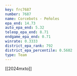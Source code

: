 ```yaml
---
key: frc7687
number: 7687
name: Corcebots - Peñoles
epa_end: 14.73
auto_epa_end: 5.32
teleop_epa_end: 8.71
endgame_epa_end: 0.71
winrate: 0.3333
district_epa_rank: 792
district_epa_percentile: 0.5602
type: Team
---
```

[[2024mxto]]

